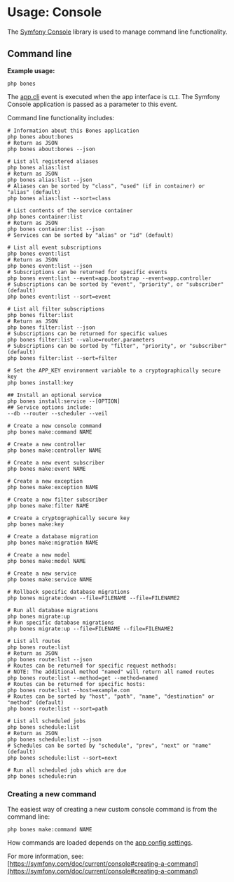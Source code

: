 # Usage: Console

The [Symfony Console](https://github.com/symfony/console) library is used to manage command line functionality.

## Command line

**Example usage:**

```
php bones
```

The [app.cli](../services/events.md) event is executed when the app interface is `CLI`.
The Symfony Console application is passed as a parameter to this event.

Command line functionality includes:

```shell
# Information about this Bones application
php bones about:bones
# Return as JSON
php bones about:bones --json

# List all registered aliases
php bones alias:list
# Return as JSON
php bones alias:list --json
# Aliases can be sorted by "class", "used" (if in container) or "alias" (default)
php bones alias:list --sort=class

# List contents of the service container
php bones container:list
# Return as JSON
php bones container:list --json
# Services can be sorted by "alias" or "id" (default)

# List all event subscriptions
php bones event:list
# Return as JSON
php bones event:list --json
# Subscriptions can be returned for specific events
php bones event:list --event=app.bootstrap --event=app.controller
# Subscriptions can be sorted by "event", "priority", or "subscriber" (default)
php bones event:list --sort=event

# List all filter subscriptions
php bones filter:list
# Return as JSON
php bones filter:list --json
# Subscriptions can be returned for specific values
php bones filter:list --value=router.parameters
# Subscriptions can be sorted by "filter", "priority", or "subscriber" (default)
php bones filter:list --sort=filter

# Set the APP_KEY environment variable to a cryptographically secure key
php bones install:key

## Install an optional service
php bones install:service --[OPTION]
## Service options include:
--db --router --scheduler --veil

# Create a new console command
php bones make:command NAME

# Create a new controller
php bones make:controller NAME

# Create a new event subscriber
php bones make:event NAME

# Create a new exception
php bones make:exception NAME

# Create a new filter subscriber
php bones make:filter NAME

# Create a cryptographically secure key
php bones make:key

# Create a database migration
php bones make:migration NAME

# Create a new model
php bones make:model NAME

# Create a new service
php bones make:service NAME

# Rollback specific database migrations
php bones migrate:down --file=FILENAME --file=FILENAME2

# Run all database migrations
php bones migrate:up 
# Run specific database migrations
php bones migrate:up --file=FILENAME --file=FILENAME2

# List all routes
php bones route:list
# Return as JSON
php bones route:list --json
# Routes can be returned for specific request methods:
# NOTE: The additional method "named" will return all named routes
php bones route:list --method=get --method=named
# Routes can be returned for specific hosts:
php bones route:list --host=example.com
# Routes can be sorted by "host", "path", "name", "destination" or "method" (default)
php bones route:list --sort=path

# List all scheduled jobs
php bones schedule:list
# Return as JSON
php bones schedule:list --json
# Schedules can be sorted by "schedule", "prev", "next" or "name" (default)
php bones schedule:list --sort=next

# Run all scheduled jobs which are due
php bones schedule:run
```

### Creating a new command

The easiest way of creating a new custom console command is from the command line:

```
php bones make:command NAME
```

How commands are loaded depends on the [app config settings](config.md#commands).

For more information, see: [https://symfony.com/doc/current/console#creating-a-command](https://symfony.com/doc/current/console#creating-a-command)
